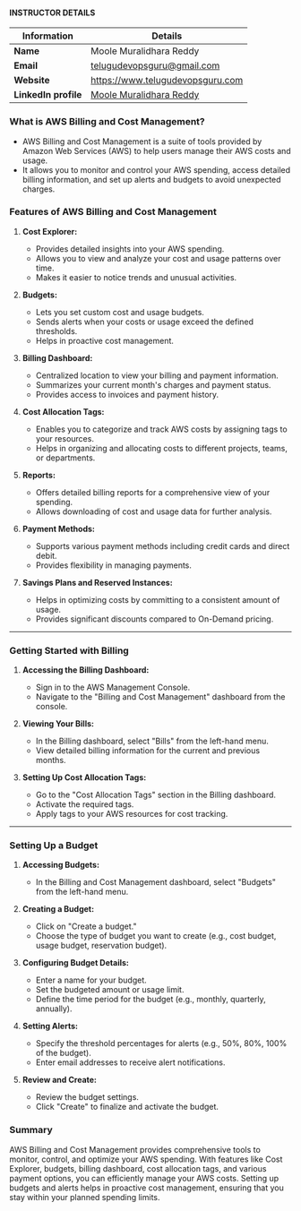 #### INSTRUCTOR DETAILS

|  Information             | Details                                                                      |
|----------------------    |------------------------------------------------------------------------------|
| **Name**                 | Moole Muralidhara Reddy                                                      |
| **Email**                | telugudevopsguru@gmail.com                                                |
| **Website**              | https://www.telugudevopsguru.com               |
| **LinkedIn profile**     | [Moole Muralidhara Reddy](https://www.linkedin.com/in/moole-muralidhara-reddy) |

### What is AWS Billing and Cost Management?

- AWS Billing and Cost Management is a suite of tools provided by Amazon Web Services (AWS) to help users manage their AWS costs and usage.
- It allows you to monitor and control your AWS spending, access detailed billing information, and set up alerts and budgets to avoid unexpected charges.

### Features of AWS Billing and Cost Management

1. **Cost Explorer:**
   - Provides detailed insights into your AWS spending.
   - Allows you to view and analyze your cost and usage patterns over time.
   - Makes it easier to notice trends and  unusual activities.


2. **Budgets:**
   - Lets you set custom cost and usage budgets.
   - Sends alerts when your costs or usage exceed the defined thresholds.
   - Helps in proactive cost management.

3. **Billing Dashboard:**
   - Centralized location to view your billing and payment information.
   - Summarizes your current month's charges and payment status.
   - Provides access to invoices and payment history.

4. **Cost Allocation Tags:**
   - Enables you to categorize and track AWS costs by assigning tags to your resources.
   - Helps in organizing and allocating costs to different projects, teams, or departments.

5. **Reports:**
   - Offers detailed billing reports for a comprehensive view of your spending.
   - Allows downloading of cost and usage data for further analysis.

6. **Payment Methods:**
   - Supports various payment methods including credit cards and direct debit.
   - Provides flexibility in managing payments.

7. **Savings Plans and Reserved Instances:**
   - Helps in optimizing costs by committing to a consistent amount of usage.
   - Provides significant discounts compared to On-Demand pricing.
----
### Getting Started with Billing

1. **Accessing the Billing Dashboard:**
   - Sign in to the AWS Management Console.
   - Navigate to the "Billing and Cost Management" dashboard from the console.

2. **Viewing Your Bills:**
   - In the Billing dashboard, select "Bills" from the left-hand menu.
   - View detailed billing information for the current and previous months.

3. **Setting Up Cost Allocation Tags:**
   - Go to the "Cost Allocation Tags" section in the Billing dashboard.
   - Activate the required tags.
   - Apply tags to your AWS resources for cost tracking.
----
### Setting Up a Budget

1. **Accessing Budgets:**
   - In the Billing and Cost Management dashboard, select "Budgets" from the left-hand menu.

2. **Creating a Budget:**
   - Click on "Create a budget."
   - Choose the type of budget you want to create (e.g., cost budget, usage budget, reservation budget).

3. **Configuring Budget Details:**
   - Enter a name for your budget.
   - Set the budgeted amount or usage limit.
   - Define the time period for the budget (e.g., monthly, quarterly, annually).

4. **Setting Alerts:**
   - Specify the threshold percentages for alerts (e.g., 50%, 80%, 100% of the budget).
   - Enter email addresses to receive alert notifications.

5. **Review and Create:**
   - Review the budget settings.
   - Click "Create" to finalize and activate the budget.

### Summary

AWS Billing and Cost Management provides comprehensive tools to monitor, control, and optimize your AWS spending. With features like Cost Explorer, budgets, billing dashboard, cost allocation tags, and various payment options, you can efficiently manage your AWS costs. Setting up budgets and alerts helps in proactive cost management, ensuring that you stay within your planned spending limits.
